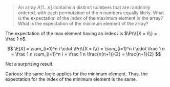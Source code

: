 > An array $A[1\ldots n]$ contains $n$ distinct numbers that are randomly
> ordered, with each permutation of the $n$ numbers equally likely. What is the
> expectation of the index of the maximum element in the array? What is the
> expectation of the minimum element of the array?

The expectation of the max element having an index $i$ is $\Pr\\{X = i\\} = \frac 1 n$.

$$ \E[X] = \sum_{i=1}^n i \cdot \Pr\\{X = i\\}
         = \sum_{i=1}^n i \cdot \frac 1 n
         = \frac 1 n \sum_{i=1}^n i
         = \frac 1 n \frac{n(n+1)}{2}
         = \frac{n+1}{2} $$

Not a surprising result.

Curious: the same logic applies for the minimum element. Thus, the expectation
for the index of the minimum element is the same.
